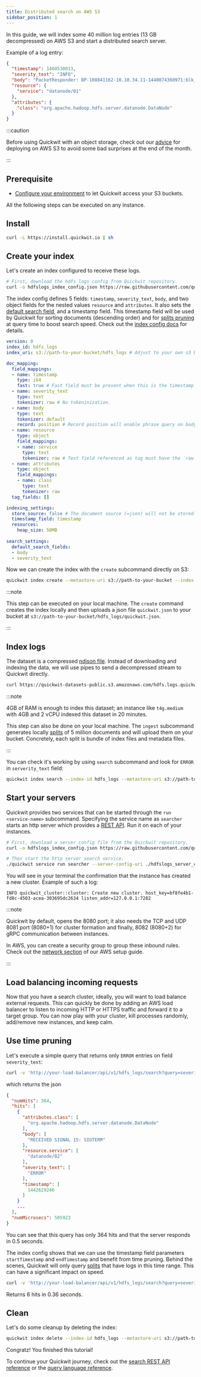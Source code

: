 ```yaml
---
title: Distributed search on AWS S3
sidebar_position: 1
---
```


In this guide, we will index some 40 million log entries (13 GB decompressed) on AWS S3 and start a distributed search server.

Example of a log entry:
```json
{
  "timestamp": 1460530013,
  "severity_text": "INFO",
  "body": "PacketResponder: BP-108841162-10.10.34.11-1440074360971:blk_1074072698_331874, type=HAS_DOWNSTREAM_IN_PIPELINE terminating",
  "resource": {
    "service": "datanode/01"
  },
  "attributes": {
    "class": "org.apache.hadoop.hdfs.server.datanode.DataNode"
  }
}
```

:::caution

Before using Quickwit with an object storage, check out our [advice](../administration/cloud-env.md) for deploying on AWS S3 to avoid some bad surprises at the end of the month.

:::


## Prerequisite
- [Configure your environment](configure-aws-env.md) to let Quickwit access your S3 buckets.

All the following steps can be executed on any instance.

## Install

```bash
curl -L https://install.quickwit.io | sh
```


## Create your index

Let's create an index configured to receive these logs.

```bash
# First, download the hdfs logs config from Quickwit repository.
curl -o hdfslogs_index_config.json https://raw.githubusercontent.com/quickwit-inc/quickwit/main/examples/index_configs/hdfslogs_index_config.json
```

The index config defines 5 fields: `timestamp`, `severity_text`, `body`, and two object fields
for the nested values `resource` and `attributes`. 
It also sets the [default search field](../reference/index-config.md), and a timestamp field. 
This timestamp field will be used by Quickwit for sorting documents (descending order) and for [splits pruning](../overview/architecture.md) at query time to boost search speed. Check out the [index config docs](../reference/index-config.md) for details.


```yaml title="hdfslogs_index_config.yaml"
version: 0
index_id: hdfs_logs
index_uri: s3://path-to-your-bucket/hdfs_logs # Adjust to your own s3 bucket

doc_mapping:
  field_mappings:
  - name: timestamp
    type: i64
    fast: true # Fast field must be present when this is the timestamp field.
  - name: severity_text
    type: text
    tokenizer: raw # No tokeninization.
  - name: body
    type: text
    tokenizer: default
    record: position # Record position will enable phrase query on body field.
  - name: resource
    type: object
    field_mappings:
    - name: service 
      type: text
      tokenizer: raw # Text field referenced as tag must have the `raw` tokenier.
  - name: attributes
    type: object
    field_mappings:
    - name: class
      type: text
      tokenizer: raw
  tag_fields: []

indexing_settings:
  store_source: false # The document source (=json) will not be stored.
  timestamp_field: timestamp
  resources:
    heap_size: 50MB
    
search_settings:
  default_search_fields:
  - body
  - severity_text
```

Now we can create the index with the `create` subcommand directly on S3:

```bash
quickwit index create --metastore-uri s3://path-to-your-bucket --index-config-uri  ./hdfslogs_index_config.yaml
```

:::note

This step can be executed on your local machine. The `create` command creates the index locally and then uploads a json file `quickwit.json` to your bucket at `s3://path-to-your-bucket/hdfs_logs/quickwit.json`. 

:::

## Index logs
The dataset is a compressed [ndjson file](https://quickwit-datasets-public.s3.amazonaws.com/hdfs.logs.quickwit.json.gz). Instead of downloading and indexing the data, we will use pipes to send a decompressed stream to Quickwit directly.

```bash
curl https://quickwit-datasets-public.s3.amazonaws.com/hdfs.logs.quickwit.json.gz | gunzip | quickwit index ingest --index-id hdfs_logs --metastore-uri s3://path-to-your-bucket 
```

:::note

4GB of RAM is enough to index this dataset; an instance like `t4g.medium` with 4GB and 2 vCPU indexed this dataset in 20 minutes.   

This step can also be done on your local machine. The `ingest` subcommand generates locally [splits](../overview/architecture.md) of 5 million documents and will upload them on your bucket. Concretely, each split is bundle of index files and metadata files.

:::


You can check it's working by using `search` subcommand and look for `ERROR` in `serverity_text` field:
```bash
quickwit index search --index-id hdfs_logs --metastore-uri s3://path-to-your-bucket  --query "severity_text:ERROR"
```


## Start your servers

Quickwit provides two services that can be started through the `run <service-name>` subcommand.
Specifying the service name as `searcher` starts an http server which provides a [REST API](../reference/search-api.md).
Run it on each of your instances.

```bash
# First, download a server config file from the Quickwit repository.
curl -o hdfslogs_index_config.json https://raw.githubusercontent.com/quickwit-inc/quickwit/main/examples/server_configs/hdfslogs_server_config.yaml
```

```bash
# Then start the http server search service.
./quickwit service run searcher --server-config-uri ./hdfslogs_server_config.yaml
```

You will see in your terminal the confirmation that the instance has created a new cluster. Example of such a log:

```
INFO quickwit_cluster::cluster: Create new cluster. host_key=bf8fe4b1-fd8c-4503-acea-303695dc2634 listen_addr=127.0.0.1:7282
```

:::note

Quickwit by default, opens the 8080 port; it also needs the TCP and UDP 8081 port (8080+1) for cluster formation and finally, 8082 (8080+2) for gRPC communication between instances.

In AWS, you can create a security group to group these inbound rules. Check out the [network section](configure-aws-env.md) of our AWS setup guide.

:::


## Load balancing incoming requests

Now that you have a search cluster, ideally, you will want to load balance external requests. This can quickly be done by adding an AWS load balancer to listen to incoming HTTP or HTTPS traffic and forward it to a target group.
You can now play with your cluster, kill processes randomly, add/remove new instances, and keep calm.


## Use time pruning

Let's execute a simple query that returns only `ERROR` entries on field `severity_text`:

```bash
curl -v 'http://your-load-balancer/api/v1/hdfs_logs/search?query=severity_text:ERROR
```

which returns the json

```json
{
  "numHits": 364,
  "hits": [
    {
      "attributes.class": [
        "org.apache.hadoop.hdfs.server.datanode.DataNode"
      ],
      "body": [
        "RECEIVED SIGNAL 15: SIGTERM"
      ],
      "resource.service": [
        "datanode/02"
      ],
      "severity_text": [
        "ERROR"
      ],
      "timestamp": [
        1442629246
      ]
    }
    ...
  ],
  "numMicrosecs": 505923
}
```

You can see that this query has only 364 hits and that the server responds in 0.5 seconds.

The index config shows that we can use the timestamp field parameters `startTimestamp` and `endTimestamp` and benefit from time pruning. Behind the scenes, Quickwit will only query [splits](../overview/architecture.md) that have logs in this time range. This can have a significant impact on speed.


```bash
curl -v 'http://your-load-balancer/api/v1/hdfs_logs/search?query=severity_text:ERROR&startTimestamp=1442834249&endTimestamp=1442900000'
```

Returns 6 hits in 0.36 seconds.



## Clean

Let's do some cleanup by deleting the index:

```bash
quickwit index delete --index-id hdfs_logs --metastore-uri s3://path-to-your-bucket
```



Congratz! You finished this tutorial! 

To continue your Quickwit journey, check out the [search REST API reference](../reference/search-api.md) or the [query language reference](../reference/query-language.md).
